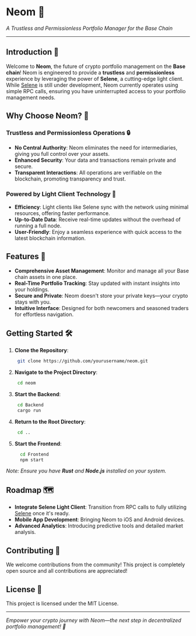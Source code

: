 # Neom 🌌

*A Trustless and Permissionless Portfolio Manager for the Base Chain*

---

## Introduction 🚀

Welcome to **Neom**, the future of crypto portfolio management on the **Base chain**! Neom is engineered to provide a **trustless** and **permissionless** experience by leveraging the power of **Selene**, a cutting-edge light client. While [Selene](https://github.com/BlocSoc-iitr/selene) is still under development, Neom currently operates using simple RPC calls, ensuring you have uninterrupted access to your portfolio management needs.

## Why Choose Neom? 🤔

### Trustless and Permissionless Operations 🔒

- **No Central Authority**: Neom eliminates the need for intermediaries, giving you full control over your assets.
- **Enhanced Security**: Your data and transactions remain private and secure.
- **Transparent Interactions**: All operations are verifiable on the blockchain, promoting transparency and trust.

### Powered by Light Client Technology 🌟

- **Efficiency**: Light clients like Selene sync with the network using minimal resources, offering faster performance.
- **Up-to-Date Data**: Receive real-time updates without the overhead of running a full node.
- **User-Friendly**: Enjoy a seamless experience with quick access to the latest blockchain information.

## Features 🎯

- **Comprehensive Asset Management**: Monitor and manage all your Base chain assets in one place.
- **Real-Time Portfolio Tracking**: Stay updated with instant insights into your holdings.
- **Secure and Private**: Neom doesn't store your private keys—your crypto stays with you.
- **Intuitive Interface**: Designed for both newcomers and seasoned traders for effortless navigation.

## Getting Started 🛠️

1. **Clone the Repository**:
   ```bash
    git clone https://github.com/yourusername/neom.git
   ```
2. **Navigate to the Project Directory**:
   ```bash
    cd neom
   ```
3. **Start the Backend**:
   ```bash
    cd Backend
    cargo run
   ```
4. **Return to the Root Directory**:
   ```bash
    cd ..
   ```
5. **Start the Frontend**:
   ```bash
     cd Frontend
     npm start
   ```
*Note: Ensure you have **Rust** and **Node.js** installed on your system.*

## Roadmap 🗺️

- **Integrate Selene Light Client**: Transition from RPC calls to fully utilizing [Selene](https://devfolio.co/projects/selene-dd38) once it's ready.
- **Mobile App Development**: Bringing Neom to iOS and Android devices.
- **Advanced Analytics**: Introducing predictive tools and detailed market analysis.

## Contributing 🤝

We welcome contributions from the community! This project is completely open source and all contributions are appreciated!

## License 📄

This project is licensed under the MIT License.

---

*Empower your crypto journey with Neom—the next step in decentralized portfolio management! 🚀*
